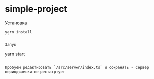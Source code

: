 # simple-project

Установка

```
yarn install
``

Запук

```

yarn start

```

Пробуем редактировать `/src/server/index.ts` и сохранять - сервер периодически не рестатртует
```
